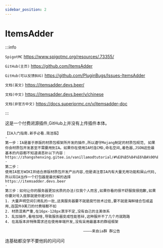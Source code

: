 ```yaml
---
sidebar_position: 2
---
```


# ItemsAdder

:::info

`SpigotMC` https://www.spigotmc.org/resources/.73355/

`GitHub(主页)` https://github.com/ItemsAdder

`GitHub(可以反馈BUG)` https://github.com/PluginBugs/Issues-ItemsAdder

`文档(英文)` https://itemsadder.devs.beer/

`文档(中文)` https://itemsadder.devs.beer/v/chinese

`文档(非官方中文)` https://docs.superiormc.cn/v/itemsadder-doc

:::

这是一个付费闭源插件,GitHub上并没有上传插件本体。

```
【IA入门指南.新手必看.简洁版】
-
第一步：IA是基于原版的材质包框架所开发的插件,所以遵守Mojang制定的材质包规范, 如果你会材质包开发甚至不需要用到IA。如果你在使用IA时连CMD,命名空间,着色器,JSON这些最基本的内容都不知道请恶补以下内容：
https://zhangshenxing.gitee.io/vanillamodtutorial/#%E8%B5%84%E6%BA%90%E5%8C%85
-
第二步：
使用IA官方WIKI并结合原版材质包开发产出内容,但是请注意IA内有大量无用功能和屎山代码,所以将IA当作一个打包器是最优解的选择
https://itemsadder.devs.beer
-
第三步：如何让你的服务器更加劣质的办法(仅我个人而言,如果你看的很不舒服我很抱歉,如果你要对号入座那就是你是对的)
1. 大量声明空间引用乱的一批,这类服务器要不就是腐竹技术过低,要不就是海鲜缝合包或盗用,连国外9美刀的付费端都不如
2. 材质混素严重,在16px-128px漂浮不定,没有自己的主美体系
3. 乱加插件,看啥加啥,导致服务器变成性能答辩,这种服开不了几个月就跑路
4. 在高版本非特殊需求还在使用单端开发,没有采用最基本的群组框架

                                    ————来自ia群 群公告
```

连基础都没学不要他妈的问问问
